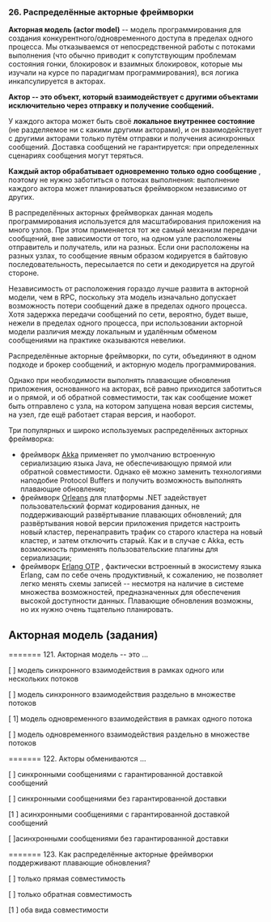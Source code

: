 ### 26. Распределённые акторные фреймворки

**Акторная модель (actor model)** -- модель программирования для создания конкурентного/одновременного доступа в пределах одного процесса. Мы отказываемся от непосредственной работы с потоками выполнения (что обычно приводит к сопутствующим проблемам состояния гонки, блокировок и взаимных блокировок, которые мы изучали на курсе по парадигмам программирования), вся логика инкапсулируется в акторах.

**Актор -- это объект, который взаимодействует с другими объектами исключительно через отправку и получение сообщений.**

У каждого актора может быть своё **локальное внутреннее состояние** (не разделяемое ни с какими другими акторами), и он взаимодействует с другими акторами только путём отправки и получения асинхронных сообщений. Доставка сообщений не гарантируется: при определенных сценариях сообщения могут теряться.

**Каждый актор обрабатывает одновременно только одно сообщение** , поэтому не нужно заботиться о потоках выполнения: выполнение каждого актора может планироваться фреймворком независимо от других.


В распределённых акторных фреймворках данная модель программирования используется для масштабирования приложения на много узлов. При этом применяется тот же самый механизм передачи сообщений, вне зависимости от того, на одном узле расположены отправитель и получатель, или на разных. Если они расположены на разных узлах, то сообщение явным образом кодируется в байтовую последовательность, пересылается по сети и декодируется на другой стороне.

Независимость от расположения гораздо лучше развита в акторной модели, чем в RPC, поскольку эта модель изначально допускает возможность потери сообщений даже в пределах одного процесса. Хотя задержка передачи сообщений по сети, вероятно, будет выше, нежели в пределах одного процесса, при использовании акторной модели различия между локальным и удалённым обменом сообщениями на практике оказываются невелики.

Распределённые акторные фреймворки, по сути, объединяют в одном подходе и брокер сообщений, и акторную модель программирования.

Однако при необходимости выполнять плавающие обновления приложения, основанного на акторах, всё равно приходится заботиться и о прямой, и об обратной совместимости, так как сообщение может быть отправлено с узла, на котором запущена новая версия системы, на узел, где ещё работает старая версия, и наоборот.

Три популярных и широко используемых распределённых акторных фреймворка:

- фреймворк [Akka](https://akka.io/) применяет по умолчанию встроенную сериализацию языка Java, не обеспечивающую прямой или обратной совместимости. Однако её можно заменить технологиями наподобие Protocol Buffers и получить возможность выполнять плавающие обновления;
- фреймворк [Orleans](https://github.com/dotnet/orleans) для платформы .NET задействует пользовательский формат кодирования данных, не поддерживающий развёртывание плавающих обновлений; для развёртывания новой версии приложения придется настроить новый кластер, перенаправить трафик со старого кластера на новый кластер, и затем отключить старый. Как и в случае с Akka, есть возможность применять пользовательские плагины для сериализации;
- фреймворк [Erlang OTP](https://erlang.org/) , фактически встроенный в экосистему языка Erlang, сам по себе очень продуктивный, к сожалению, не позволяет легко менять схемы записей -- несмотря на наличие в системе множества возможностей, предназначенных для обеспечения высокой доступности данных. Плавающие обновления возможны, но их нужно очень тщательно планировать.


## Акторная модель (задания)

======= 121. Акторная модель -- это ...

[ ] модель синхронного взаимодействия в рамках одного или нескольких потоков

[ ] модель синхронного взаимодействия раздельно в множестве потоков

[ 1] модель одновременного взаимодействия в рамках одного потока

[ ] модель одновременного взаимодействия раздельно в множестве потоков

======= 122. Акторы обмениваются ...

[ ] синхронными сообщениями с гарантированной доставкой сообщений

[ ] синхронными сообщениями без гарантированной доставки

[1 ] асинхронными сообщениями с гарантированной доставкой сообщений

[ ]асинхронными сообщениями без гарантированной доставки

======= 123. Как распределённые акторные фреймворки поддерживают плавающие обновления?

[ ] только прямая совместимость

[ ] только обратная совместимость

[1 ] оба вида совместимости
